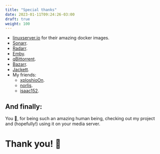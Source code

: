 ```yaml
---
title: "Special thanks"
date: 2023-01-11T09:24:26-03:00
draft: true
weight: 100
---
```


- [linuxserver.io](https://info.linuxserver.io/) for their amazing docker images.
- [Sonarr](https://sonarr.tv/).
- [Radarr](https://radarr.video/).
- [Emby](https://emby.media/).
- [qBittorrent](https://www.qbittorrent.org/).
- [Bazarr](https://www.bazarr.media/).
- [Jackett](https://github.com/Jackett/Jackett).
- My friends:
  + [xploshioOn](https://github.com/xploshioOn).
  + [norlis](https://github.com/norlis).
  + [isaac152](https://github.com/isaac152).

## And finally:
You 🫵, for being such an amazing human being, checking out my project and (hopefully!) using it on your media server. 

# Thank you! 🙇
